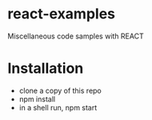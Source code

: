 # react-examples
Miscellaneous code samples with REACT

# Installation

* clone a copy of this repo
* npm install
* in a shell run, npm start